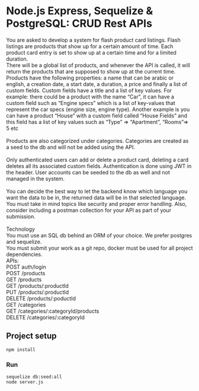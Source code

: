 # Node.js Express, Sequelize & PostgreSQL: CRUD Rest APIs

You are asked to develop a system for flash product card listings. Flash
listings are products that show up for a certain amount of time. Each
product card entry is set to show up at a certain time and for a limited
duration.
<br />
There will be a global list of products, and whenever the API is called, it will
return the products that are supposed to show up at the current time.
<br />
Products have the following properties: a name that can be arabic or
english, a creation date, a start date, a duration, a price and finally a list of
custom fields. Custom fields have a title and a list of key values. For
example: there could be a product with the name “Car”, it can have a
custom field such as “Engine specs” which is a list of key-values that
represent the car specs (engine size, engine type). Another example is you
can have a product “House” with a custom field called “House Fields” and
this field has a list of key values such as “Type” => “Apartment”, “Rooms”=> 5
etc
<br />
<br />
Products are also categorized under categories. Categories are created as
a seed to the db and will not be added using the API.
<br />
<br />
Only authenticated users can add or delete a product card, deleting a
card deletes all its associated custom fields. Authentication is done using
JWT in the header. User accounts can be seeded to the db as well and not
managed in the system.
<br />
<br />
You can decide the best way to let the backend know which language you
want the data to be in, the returned data will be in that selected language.
You must take in mind topics like security and proper error handling. Also,
consider including a postman collection for your API as part of your
submission.
<br />
<br />
Technology
<br />
You must use an SQL db behind an ORM of your choice. We prefer
postgres and sequelize.
<br />
You must submit your work as a git repo, docker must be used for all
project dependencies.
<br />
APIs:
<br />
POST auth/login
<br />
POST /products
<br />
GET /products
<br />
GET /products/:productId
<br />
PUT /products/:productId
<br />
DELETE /products/:poductId
<br />
GET /categories
<br />
GET /categories/:categoryId/products
<br />
DELETE /categories/:categoryId


## Project setup
```
npm install
```

### Run
```
sequelize db:seed:all
node server.js
```
